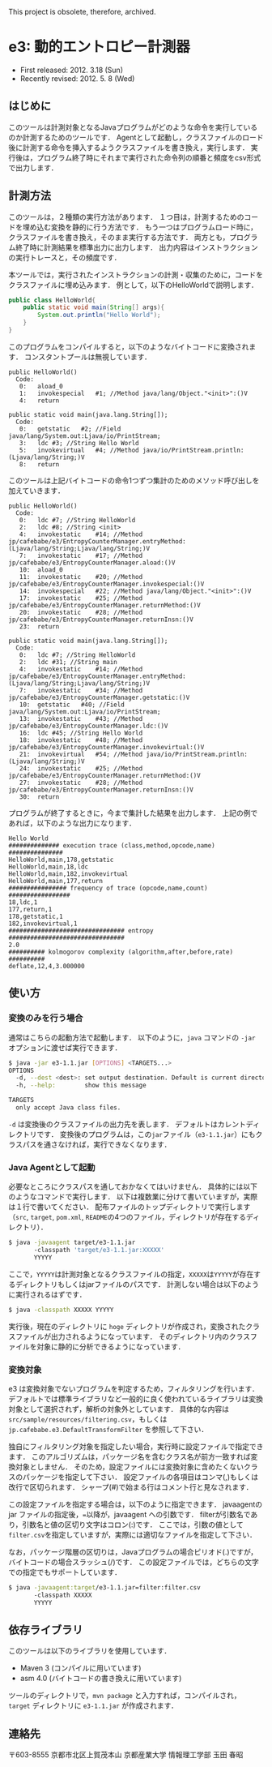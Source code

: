 This project is obsolete, therefore, archived.

# e3: 動的エントロピー計測器

* First released: 2012. 3.18 (Sun)
* Recently revised: 2012. 5. 8 (Wed)

## はじめに

このツールは計測対象となるJavaプログラムがどのような命令を実行しているのか計測するためのツールです．
Agentとして起動し，クラスファイルのロード後に計測する命令を挿入するようクラスファイルを書き換え，実行します．
実行後は，プログラム終了時にそれまで実行された命令列の順番と頻度をcsv形式で出力します．

## 計測方法

このツールは，２種類の実行方法があります．
１つ目は，計測するためのコードを埋め込む変換を静的に行う方法です．
もう一つはプログラムロード時に，クラスファイルを書き換え，そのまま実行する方法です．
両方とも，プログラム終了時に計測結果を標準出力に出力します．
出力内容はインストラクションの実行トレースと，その頻度です．

本ツールでは，実行されたインストラクションの計測・収集のために，コードをクラスファイルに埋め込みます．
例として，以下のHelloWorldで説明します．

```java
public class HelloWorld{
    public static void main(String[] args){
        System.out.println("Hello World");
    }
}
```

このプログラムをコンパイルすると，以下のようなバイトコードに変換されます．
コンスタントプールは無視しています．

```
public HelloWorld()
  Code:
   0:	aload_0
   1:	invokespecial	#1; //Method java/lang/Object."<init>":()V
   4:	return

public static void main(java.lang.String[]);
  Code:
   0:	getstatic	#2; //Field java/lang/System.out:Ljava/io/PrintStream;
   3:	ldc	#3; //String Hello World
   5:	invokevirtual	#4; //Method java/io/PrintStream.println:(Ljava/lang/String;)V
   8:	return
```

このツールは上記バイトコードの命令1つずつ集計のためのメソッド呼び出しを加えていきます．

```
public HelloWorld()
  Code:
   0:	ldc	#7; //String HelloWorld
   2:	ldc	#8; //String <init>
   4:	invokestatic	#14; //Method jp/cafebabe/e3/EntropyCounterManager.entryMethod:(Ljava/lang/String;Ljava/lang/String;)V
   7:	invokestatic	#17; //Method jp/cafebabe/e3/EntropyCounterManager.aload:()V
   10:	aload_0
   11:	invokestatic	#20; //Method jp/cafebabe/e3/EntropyCounterManager.invokespecial:()V
   14:	invokespecial	#22; //Method java/lang/Object."<init>":()V
   17:	invokestatic	#25; //Method jp/cafebabe/e3/EntropyCounterManager.returnMethod:()V
   20:	invokestatic	#28; //Method jp/cafebabe/e3/EntropyCounterManager.returnInsn:()V
   23:	return

public static void main(java.lang.String[]);
  Code:
   0:	ldc	#7; //String HelloWorld
   2:	ldc	#31; //String main
   4:	invokestatic	#14; //Method jp/cafebabe/e3/EntropyCounterManager.entryMethod:(Ljava/lang/String;Ljava/lang/String;)V
   7:	invokestatic	#34; //Method jp/cafebabe/e3/EntropyCounterManager.getstatic:()V
   10:	getstatic	#40; //Field java/lang/System.out:Ljava/io/PrintStream;
   13:	invokestatic	#43; //Method jp/cafebabe/e3/EntropyCounterManager.ldc:()V
   16:	ldc	#45; //String Hello World
   18:	invokestatic	#48; //Method jp/cafebabe/e3/EntropyCounterManager.invokevirtual:()V
   21:	invokevirtual	#54; //Method java/io/PrintStream.println:(Ljava/lang/String;)V
   24:	invokestatic	#25; //Method jp/cafebabe/e3/EntropyCounterManager.returnMethod:()V
   27:	invokestatic	#28; //Method jp/cafebabe/e3/EntropyCounterManager.returnInsn:()V
   30:	return
```

プログラムが終了するときに，今まで集計した結果を出力します．
上記の例であれば，以下のような出力になります．

```
Hello World
############## execution trace (class,method,opcode,name) ###############
HelloWorld,main,178,getstatic
HelloWorld,main,18,ldc
HelloWorld,main,182,invokevirtual
HelloWorld,main,177,return
################ frequency of trace (opcode,name,count) #################
18,ldc,1
177,return,1
178,getstatic,1
182,invokevirtual,1
################################ entropy ################################
2.0
########## kolmogorov complexity (algorithm,after,before,rate) ##########
deflate,12,4,3.000000
```

## 使い方

### 変換のみを行う場合

通常はこちらの起動方法で起動します．
以下のように，`java` コマンドの `-jar` オプションに渡せば実行できます．

```sh
$ java -jar e3-1.1.jar [OPTIONS] <TARGETS...>
OPTIONS
  -d, --dest <dest>: set output destination. Default is current directory.
  -h, --help:        show this message

TARGETS
  only accept Java class files.
```

`-d` は変換後のクラスファイルの出力先を表します．
デフォルトはカレントディレクトリです．
変換後のプログラムは，この`jar`ファイル（`e3-1.1.jar`）にもクラスパスを通さなければ，実行できなくなります．


### Java Agentとして起動

必要なところにクラスパスを通しておかなくてはいけません．
具体的には以下のようなコマンドで実行します．
以下は複数業に分けて書いていますが，実際は１行で書いてください．
配布ファイルのトップディレクトリで実行します
（`src`, `target`, `pom.xml`, `README`の4つのファイル，ディレクトリが存在するディレクトリ）．

```sh
$ java -javaagent target/e3-1.1.jar
       -classpath 'target/e3-1.1.jar:XXXXX'
       YYYYY
```

ここで，`YYYYY`は計測対象となるクラスファイルの指定，`XXXXX`は`YYYYY`が存在するディレクトリもしくはjarファイルのパスです．
計測しない場合は以下のように実行されるはずです．

```sh
$ java -classpath XXXXX YYYYY
```

実行後，現在のディレクトリに `hoge` ディレクトリが作成され，変換されたクラスファイルが出力されるようになっています．
そのディレクトリ内のクラスファイルを対象に静的に分析できるようになっています．

### 変換対象

e3 は変換対象でないプログラムを判定するため，フィルタリングを行います．
デフォルトでは標準ライブラリなど一般的に良く使われているライブラリは変換対象として選択されず，解析の対象外としています．
具体的な内容は
`src/sample/resources/filtering.csv`，もしくは `jp.cafebabe.e3.DefaultTransformFilter` を参照して下さい．

独自にフィルタリング対象を指定したい場合，実行時に設定ファイルで指定できます．
このアルゴリズムは，パッケージ名を含むクラス名が前方一致すれば変換対象としません．
そのため，設定ファイルには変換対象に含めたくないクラスのパッケージを指定して下さい．
設定ファイルの各項目はコンマ(,)もしくは改行で区切られます．
シャープ(#)で始まる行はコメント行と見なされます．

この設定ファイルを指定する場合は，以下のように指定できます．
javaagentの jar ファイルの指定後，`=`以降が，javaagent への引数です．
filterが引数名であり，引数名と値の区切り文字はコロン(:)です．
ここでは，引数の値として`filter.csv`を指定していますが，実際には適切なファイルを指定して下さい．

なお，パッケージ階層の区切りは，Javaプログラムの場合ピリオド(.)ですが，バイトコードの場合スラッシュ(/)です．
この設定ファイルでは，どちらの文字での指定でもサポートしています．

```sh
$ java -javaagent:target/e3-1.1.jar=filter:filter.csv
       -classpath XXXXX
       YYYYY
```

## 依存ライブラリ

このツールは以下のライブラリを使用しています．

* Maven 3 (コンパイルに用いています)
* asm 4.0 (バイトコードの書き換えに用いています)

ツールのディレクトリで，`mvn package` と入力すれば，コンパイルされ，
`target` ディレクトリに `e3-1.1.jar` が作成されます．

## 連絡先

〒603-8555 京都市北区上賀茂本山
京都産業大学 情報理工学部
玉田 春昭

